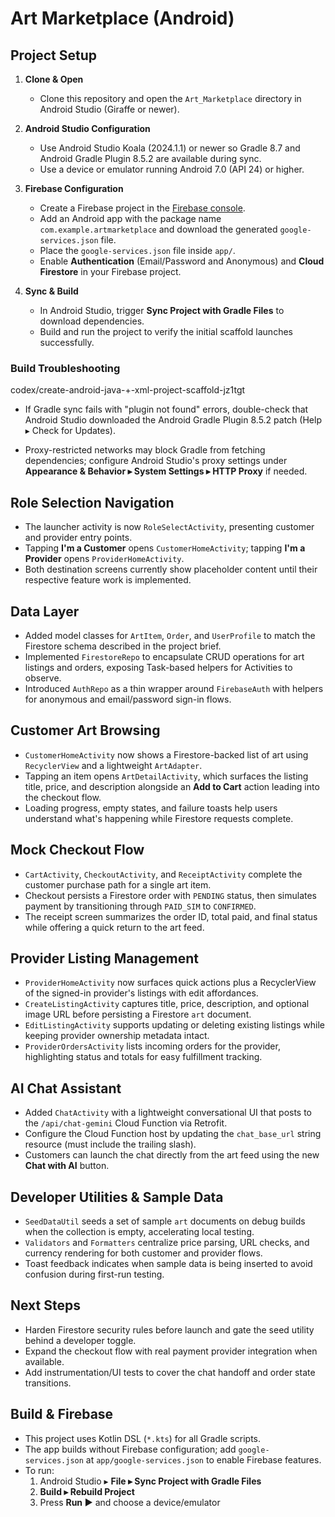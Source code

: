 # Art Marketplace (Android)

## Project Setup

1. **Clone & Open**
   - Clone this repository and open the `Art_Marketplace` directory in Android Studio (Giraffe or newer).

2. **Android Studio Configuration**

   - Use Android Studio Koala (2024.1.1) or newer so Gradle 8.7 and Android Gradle Plugin 8.5.2 are available during sync.
   - Use a device or emulator running Android 7.0 (API 24) or higher.




3. **Firebase Configuration**
   - Create a Firebase project in the [Firebase console](https://console.firebase.google.com/).
   - Add an Android app with the package name `com.example.artmarketplace` and download the generated `google-services.json` file.
   - Place the `google-services.json` file inside `app/`.
   - Enable **Authentication** (Email/Password and Anonymous) and **Cloud Firestore** in your Firebase project.

4. **Sync & Build**
   - In Android Studio, trigger **Sync Project with Gradle Files** to download dependencies.
   - Build and run the project to verify the initial scaffold launches successfully.

### Build Troubleshooting

codex/create-android-java-+-xml-project-scaffold-jz1tgt
- If Gradle sync fails with "plugin not found" errors, double-check that Android Studio downloaded the Android Gradle Plugin 8.5.2 patch (Help ▸ Check for Updates).



- Proxy-restricted networks may block Gradle from fetching dependencies; configure Android Studio's proxy settings under **Appearance & Behavior ▸ System Settings ▸ HTTP Proxy** if needed.

## Role Selection Navigation

- The launcher activity is now `RoleSelectActivity`, presenting customer and provider entry points.
- Tapping **I'm a Customer** opens `CustomerHomeActivity`; tapping **I'm a Provider** opens `ProviderHomeActivity`.
- Both destination screens currently show placeholder content until their respective feature work is implemented.

## Data Layer

- Added model classes for `ArtItem`, `Order`, and `UserProfile` to match the Firestore schema described in the project brief.
- Implemented `FirestoreRepo` to encapsulate CRUD operations for art listings and orders, exposing Task-based helpers for Activities to observe.
- Introduced `AuthRepo` as a thin wrapper around `FirebaseAuth` with helpers for anonymous and email/password sign-in flows.

## Customer Art Browsing

- `CustomerHomeActivity` now shows a Firestore-backed list of art using `RecyclerView` and a lightweight `ArtAdapter`.
- Tapping an item opens `ArtDetailActivity`, which surfaces the listing title, price, and description alongside an **Add to Cart** action leading into the checkout flow.
- Loading progress, empty states, and failure toasts help users understand what's happening while Firestore requests complete.

## Mock Checkout Flow

- `CartActivity`, `CheckoutActivity`, and `ReceiptActivity` complete the customer purchase path for a single art item.
- Checkout persists a Firestore order with `PENDING` status, then simulates payment by transitioning through `PAID_SIM` to `CONFIRMED`.
- The receipt screen summarizes the order ID, total paid, and final status while offering a quick return to the art feed.

## Provider Listing Management

- `ProviderHomeActivity` now surfaces quick actions plus a RecyclerView of the signed-in provider's listings with edit affordances.
- `CreateListingActivity` captures title, price, description, and optional image URL before persisting a Firestore `art` document.
- `EditListingActivity` supports updating or deleting existing listings while keeping provider ownership metadata intact.
- `ProviderOrdersActivity` lists incoming orders for the provider, highlighting status and totals for easy fulfillment tracking.

## AI Chat Assistant

- Added `ChatActivity` with a lightweight conversational UI that posts to the `/api/chat-gemini` Cloud Function via Retrofit.
- Configure the Cloud Function host by updating the `chat_base_url` string resource (must include the trailing slash).
- Customers can launch the chat directly from the art feed using the new **Chat with AI** button.

## Developer Utilities & Sample Data

- `SeedDataUtil` seeds a set of sample `art` documents on debug builds when the collection is empty, accelerating local testing.
- `Validators` and `Formatters` centralize price parsing, URL checks, and currency rendering for both customer and provider flows.
- Toast feedback indicates when sample data is being inserted to avoid confusion during first-run testing.

## Next Steps

- Harden Firestore security rules before launch and gate the seed utility behind a developer toggle.
- Expand the checkout flow with real payment provider integration when available.
- Add instrumentation/UI tests to cover the chat handoff and order state transitions.


## Build & Firebase

- This project uses Kotlin DSL (`*.kts`) for all Gradle scripts.
- The app builds without Firebase configuration; add `google-services.json` at `app/google-services.json` to enable Firebase features.
- To run:
  1. Android Studio ▸ **File ▸ Sync Project with Gradle Files**
  2. **Build ▸ Rebuild Project**
  3. Press **Run ▶** and choose a device/emulator

